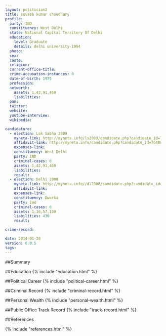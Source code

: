 ```yaml
---
layout: politician2
title: suvash kumar choudhary
profile: 
  party: IND
  constituency: West Delhi
  state: National Capital Territory Of Delhi
  education: 
    level: Graduate
    details: delhi university-1994
  photo: 
  sex: 
  caste: 
  religion: 
  current-office-title: 
  crime-accusation-instances: 0
  date-of-birth: 1975
  profession: 
  networth: 
    assets: 1,42,91,460
    liabilities: 
  pan: 
  twitter: 
  website: 
  youtube-interview: 
  wikipedia: 

candidature: 
  - election: Lok Sabha 2009
    myneta-link: http://myneta.info/ls2009/candidate.php?candidate_id=7648
    affidavit-link: http://myneta.info/candidate.php?candidate_id=7648&scan=original
    expenses-link: 
    constituency: West Delhi 
    party: IND
    criminal-cases: 0
    assets: 1,42,91,460
    liabilities: 
    result:  
  - election: Delhi 2008
    myneta-link: http://myneta.info//dl2008/candidate.php?candidate_id=398
    affidavit-link: 
    expenses-link: 
    constituency: Dwarka 
    party: ind
    criminal-cases: 0
    assets: 1,16,57,100
    liabilities: 430
    result:  

crime-record: 

date: 2014-01-28
version: 0.0.5
tags: 
---
```

##Summary


##Education
{% include "education.html" %}


##Political Career
{% include "political-career.html" %}


##Criminal Record
{% include "criminal-record.html" %}


##Personal Wealth
{% include "personal-wealth.html" %}


##Public Office Track Record
{% include "track-record.html" %}


##References


{% include "references.html" %}